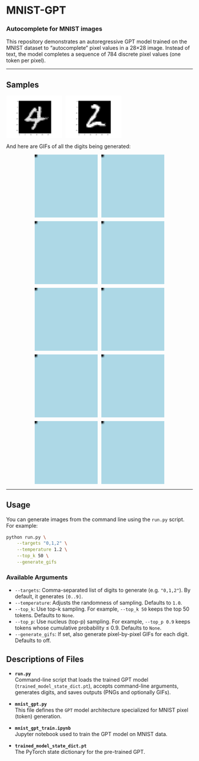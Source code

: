 # MNIST-GPT

### Autocomplete for MNIST images

This repository demonstrates an autoregressive GPT model trained on the MNIST dataset to “autocomplete” pixel values in a 28×28 image. Instead of text, the model completes a sequence of 784 discrete pixel values (one token per pixel).

---

## Samples

<div style="display: flex; gap: 10px;">
    <img src="./generations/imgs/4.png" alt="Samples 0-9" style="width: 30%;">
    <img src="./generations/imgs/2.png" alt="Samples 0-9" style="width: 30%;">
</div>




And here are GIFs of all the digits being generated:

<div style="display: flex; flex-wrap: wrap; gap: 10px; justify-content: center;">
    <img src="./generations/gifs/0.gif" alt="GIF 0" style="width: 170px;">
    <img src="./generations/gifs/1.gif" alt="GIF 1" style="width: 170px;">
    <img src="./generations/gifs/2.gif" alt="GIF 2" style="width: 170px;">
    <img src="./generations/gifs/3.gif" alt="GIF 3" style="width: 170px;">
    <img src="./generations/gifs/4.gif" alt="GIF 4" style="width: 170px;">
    <img src="./generations/gifs/5.gif" alt="GIF 5" style="width: 170px;">
    <img src="./generations/gifs/6.gif" alt="GIF 6" style="width: 170px;">
    <img src="./generations/gifs/7.gif" alt="GIF 7" style="width: 170px;">
    <img src="./generations/gifs/8.gif" alt="GIF 8" style="width: 170px;">
    <img src="./generations/gifs/9.gif" alt="GIF 9" style="width: 170px;">
</div>

---
## Usage

You can generate images from the command line using the `run.py` script. For example:

```bash
python run.py \
    --targets "0,1,2" \
    --temperature 1.2 \
    --top_k 50 \
    --generate_gifs
```

### Available Arguments

- `--targets`: Comma-separated list of digits to generate (e.g. `"0,1,2"`). By default, it generates `[0..9]`.
- `--temperature`: Adjusts the randomness of sampling. Defaults to `1.0`.
- `--top_k`: Use top-k sampling. For example, `--top_k 50` keeps the top 50 tokens. Defaults to `None`.
- `--top_p`: Use nucleus (top-p) sampling. For example, `--top_p 0.9` keeps tokens whose cumulative probability ≤ 0.9. Defaults to `None`.
- `--generate_gifs`: If set, also generate pixel-by-pixel GIFs for each digit. Defaults to off.


## Descriptions of Files

- **`run.py`**  
  Command-line script that loads the trained GPT model (`trained_model_state_dict.pt`), accepts command-line arguments, generates digits, and saves outputs (PNGs and optionally GIFs).

- **`mnist_gpt.py`**  
  This file defines the `GPT` model architecture specialized for MNIST pixel (token) generation.

- **`mnist_gpt_train.ipynb`**  
  Jupyter notebook used to train the GPT model on MNIST data.

- **`trained_model_state_dict.pt`**  
  The PyTorch state dictionary for the pre-trained GPT.
